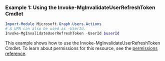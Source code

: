 ### Example 1: Using the Invoke-MgInvalidateUserRefreshToken Cmdlet
```powershell
Import-Module Microsoft.Graph.Users.Actions
# A UPN can also be used as -UserId.
Invoke-MgInvalidateUserRefreshToken -UserId $userId
```
This example shows how to use the Invoke-MgInvalidateUserRefreshToken Cmdlet.
To learn about permissions for this resource, see the [permissions reference](/graph/permissions-reference).
